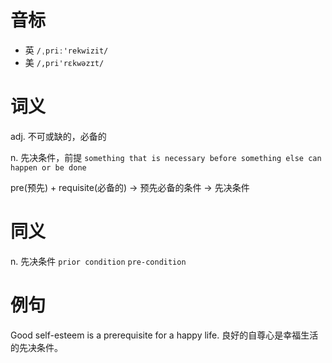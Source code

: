 # 音标

- 英 `/ˌpriː'rekwizit/`
- 美 `/,pri'rɛkwəzɪt/`

# 词义

adj. 不可或缺的，必备的


n. 先决条件，前提
`something that is necessary before something else can happen or be done`



pre(预先) + requisite(必备的) → 预先必备的条件 → 先决条件

# 同义

n. 先决条件
`prior condition` `pre-condition`

# 例句

Good self-esteem is a prerequisite for a happy life.
良好的自尊心是幸福生活的先决条件。


